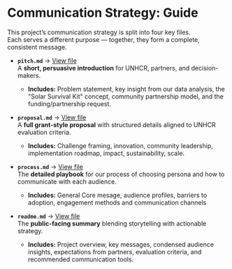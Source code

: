
<!-- markdownlint-disable MD013 MD031 MD007 MD033 MD004 MD009 MD013 MD045 MD041 MD032 MD039 MD019 MD012-->


<!-- markdownlint-disable MD031 MD033 MD004 MD001 MD009 MD013 MD045 MD001 -->
# **Communication Strategy: Guide**

This project’s communication strategy is split into four key files.  
Each serves a different purpose — together, they form a complete, consistent message.

- **`pitch.md`** → [View file](https://github.com/MIT-Emerging-Talent/ET6-CDSP-group-08-repo/blob/communicating_res/5_communication_strategy/pitch.md)  
  A **short, persuasive introduction** for UNHCR, partners, and decision-makers.  
  - **Includes:** Problem statement, key insight from our data analysis, the "Solar Survival Kit" concept, community partnership model, and the funding/partnership request.

- **`proposal.md`** → [View file](https://github.com/MIT-Emerging-Talent/ET6-CDSP-group-08-repo/blob/communicating_res/5_communication_strategy/proposal.md)  
  A **full grant-style proposal** with structured details aligned to UNHCR evaluation criteria.  
  - **Includes:** Challenge framing, innovation, community leadership, implementation roadmap, impact, sustainability, scale.
  
- **`process.md`** → [View file](https://github.com/MIT-Emerging-Talent/ET6-CDSP-group-08-repo/blob/communicating_res/5_communication_strategy/process.md)  
  The **detailed playbook** for our process of choosing persona and how to communicate with each audience.  
  - **Includes:** General Core mesage, audience profiles, barriers to adoption, engagement methods and communication channels

- **`readme.md`** → [View file](https://github.com/MIT-Emerging-Talent/ET6-CDSP-group-08-repo/blob/communicating_res/5_communication_strategy/README.md)  
  The **public-facing summary** blending storytelling with actionable strategy.  
  - **Includes:** Project overview, key messages, condensed audience insights, expectations from partners, evaluation criteria, and recommended communication tools.

